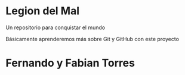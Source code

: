 # Legion del Mal
Un repositorio para conquistar el mundo

Básicamente aprenderemos más sobre Git y GitHub con este proyecto


# Fernando y Fabian Torres


